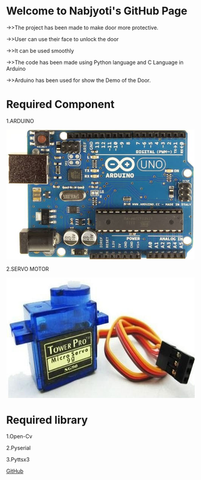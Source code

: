 <h1>Welcome to Nabjyoti's GitHub Page</h1>
->>The project has been made to make door more protective.

->>User can use their face to unlock the door

->>It can be used smoothly

->>The code has been made using Python language and C Language in Arduino

->>Arduino has been used for show the Demo of the Door.

<h1>Required Component</h1>
1.ARDUINO

![GitHub Logo](/12/1.jpeg)

2.SERVO MOTOR

![GitHub Logo](/12/4.jpg)


<h1>Required library</h1>

1.Open-Cv

2.Pyserial

3.Pyttsx3

[GitHub](http://github.com)
